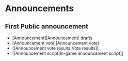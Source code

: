 Announcements
=============

First Public announcement
-------------------------

-   [Announcement][Announcement] drafts
-   [Announcement vote][Announcement vote]
-   [[Announcement vote results|Vote results]]
-   [[Announcement script|In-game announcement script]]

